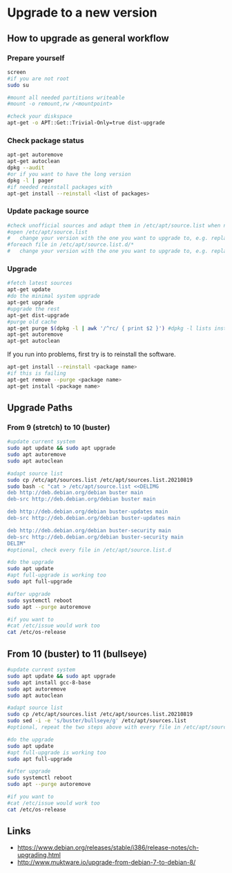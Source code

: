 # Upgrade to a new version

## How to upgrade as general workflow

### Prepare yourself

```bash
screen
#if you are not root
sudo su

#mount all needed partitions writeable
#mount -o remount,rw /<mountpoint>

#check your diskspace
apt-get -o APT::Get::Trivial-Only=true dist-upgrade
```

### Check package status

```bash
apt-get autoremove
apt-get autoclean
dpkg --audit
#or if you want to have the long version
dpkg -l | pager
#if needed reinstall packages with
apt-get install --reinstall <list of packages>
```

### Update package source

```bash
#check unofficial sources and adapt them in /etc/apt/source.list when needed
#open /etc/apt/source.list
#   change your version with the one you want to upgrade to, e.g. replace wheezy with jessie
#foreach file in /etc/apt/source.list.d/*
#   change your version with the one you want to upgrade to, e.g. replace wheezy with jessie
```

### Upgrade

```bash
#fetch latest sources
apt-get update
#do the minimal system upgrade
apt-get upgrade
#upgrade the rest
apt-get dist-upgrade
#purge old cache
apt-get purge $(dpkg -l | awk '/^rc/ { print $2 }') #dpkg -l lists installed software, if it starts with rc
apt-get autoremove
apt-get autoclean
```

If you run into problems, first try is to reinstall the software.

```bash
apt-get install --reinstall <package name>
#if this is failing
apt-get remove --purge <package name>
apt-get install <package name>
```

## Upgrade Paths

### From 9 (stretch) to 10 (buster)

```bash
#update current system
sudo apt update && sudo apt upgrade
sudo apt autoremove
sudo apt autoclean

#adapt source list
sudo cp /etc/apt/sources.list /etc/apt/sources.list.20210819
sudo bash -c "cat > /etc/apt/source.list <<DELIMG
deb http://deb.debian.org/debian buster main
deb-src http://deb.debian.org/debian buster main

deb http://deb.debian.org/debian buster-updates main
deb-src http://deb.debian.org/debian buster-updates main

deb http://deb.debian.org/debian buster-security main
deb-src http://deb.debian.org/debian buster-security main
DELIM"
#optional, check every file in /etc/apt/source.list.d

#do the upgrade
sudo apt update
#apt full-upgrade is working too
sudo apt full-upgrade

#after upgrade
sudo systemctl reboot
sudo apt --purge autoremove

#if you want to
#cat /etc/issue would work too
cat /etc/os-release
```

## From 10 (buster) to 11 (bullseye)

```bash
#update current system
sudo apt update && sudo apt upgrade
sudo apt install gcc-8-base
sudo apt autoremove
sudo apt autoclean

#adapt source list
sudo cp /etc/apt/sources.list /etc/apt/sources.list.20210819
sudo sed -i -e 's/buster/bullseye/g' /etc/apt/sources.list
#optional, repeat the two steps above with every file in /etc/apt/source.list.d

#do the upgrade
sudo apt update
#apt full-upgrade is working too
sudo apt full-upgrade

#after upgrade
sudo systemctl reboot
sudo apt --purge autoremove

#if you want to
#cat /etc/issue would work too
cat /etc/os-release
```

## Links

* https://www.debian.org/releases/stable/i386/release-notes/ch-upgrading.html
* http://www.muktware.io/upgrade-from-debian-7-to-debian-8/
